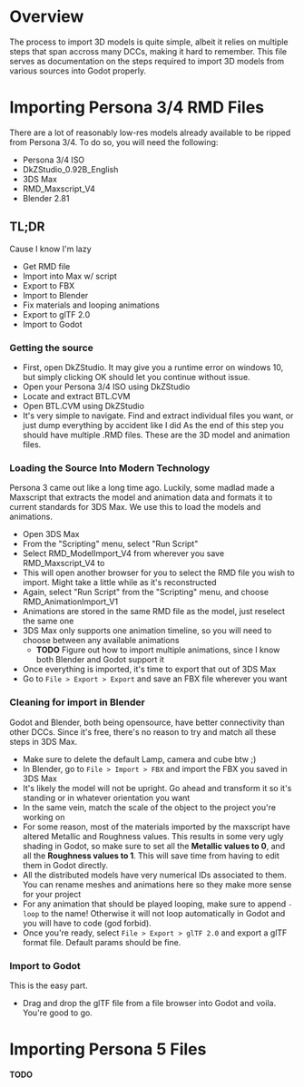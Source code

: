 # Overview
The process to import 3D models is quite simple, albeit it relies on multiple steps that span accross many DCCs, making it hard to remember. This file serves as documentation on the steps required to import 3D models from various sources into Godot properly.

# Importing Persona 3/4 RMD Files
There are a lot of reasonably low-res models already available to be ripped from Persona 3/4. To do so, you will need the following:
- Persona 3/4 ISO
- DkZStudio_0.92B_English
- 3DS Max
- RMD_Maxscript_V4
- Blender 2.81

## TL;DR
Cause I know I'm lazy
- Get RMD file
- Import into Max w/ script
- Export to FBX
- Import to Blender
- Fix materials and looping animations
- Export to glTF 2.0
- Import to Godot

### Getting the source
- First, open DkZStudio. It may give you a runtime error on windows 10, but simply clicking OK should let you continue without issue.
- Open your Persona 3/4 ISO using DkZStudio
- Locate and extract BTL.CVM
- Open BTL.CVM using DkZStudio
- It's very simple to navigate. Find and extract individual files you want, or just dump everything by accident like I did
As the end of this step you should have multiple .RMD files. These are the 3D model and animation files.

### Loading the Source Into Modern Technology
Persona 3 came out like a long time ago. Luckily, some madlad made a Maxscript that extracts the model and animation data and formats it to current standards for 3DS Max. We use this to load the models and animations.
- Open 3DS Max
- From the "Scripting" menu, select "Run Script"
- Select RMD_ModelImport_V4 from wherever you save RMD_Maxscript_V4 to
- This will open another browser for you to select the RMD file you wish to import. Might take a little while as it's reconstructed
- Again, select "Run Script" from the "Scripting" menu, and choose RMD_AnimationImport_V1
- Animations are stored in the same RMD file as the model, just reselect the same one
- 3DS Max only supports one animation timeline, so you will need to choose between any available animations
    - __TODO__ Figure out how to import multiple animations, since I know both Blender and Godot support it
- Once everything is imported, it's time to export that out of 3DS Max
- Go to `File > Export > Export` and save an FBX file wherever you want

### Cleaning for import in Blender
Godot and Blender, both being opensource, have better connectivity than other DCCs. Since it's free, there's no reason to try and match all these steps in 3DS Max.
- Make sure to delete the default Lamp, camera and cube btw ;)
- In Blender, go to `File > Import > FBX` and import the FBX you saved in 3DS Max
- It's likely the model will not be upright. Go ahead and transform it so it's standing or in whatever orientation you want
- In the same vein, match the scale of the object to the project you're working on
- For some reason, most of the materials imported by the maxscript have altered Metallic and Roughness values. This results in some very ugly shading in Godot, so make sure to set all the __Metallic values to 0__, and all the __Roughness values to 1__. This will save time from having to edit them in Godot directly.
- All the distributed models have very numerical IDs associated to them. You can rename meshes and animations here so they make more sense for your project
- For any animation that should be played looping, make sure to append `-loop` to the name! Otherwise it will not loop automatically in Godot and you will have to code (god forbid).
- Once you're ready, select `File > Export > glTF 2.0` and export a glTF format file. Default params should be fine.

### Import to Godot
This is the easy part.
- Drag and drop the glTF file from a file browser into Godot and voila. You're good to go.


# Importing Persona 5 Files
__TODO__